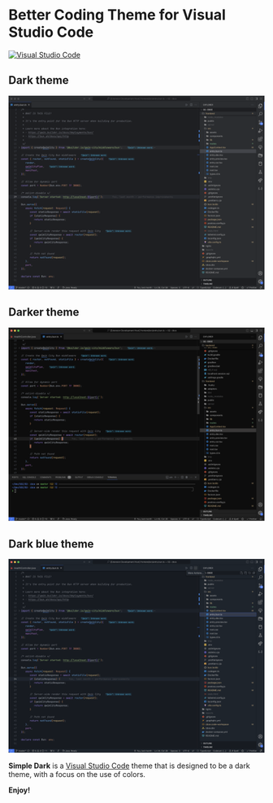 # Better Coding Theme for Visual Studio Code

[![Visual Studio Code](https://img.shields.io/badge/Visual%20Studio%20Code-1.87.0-blue)](https://code.visualstudio.com/extension/extension-center?itemName=nicovy.simple-dark)

## Dark theme

![image](https://github.com/nicovy/vscode-theme/blob/main/images/screenshot.png?raw=true)

## Darker theme

![image](https://github.com/nicovy/vscode-theme/blob/main/images/screenshot-darker.png?raw=true)

## Dark blue theme

![image](https://github.com/nicovy/vscode-theme/blob/main/images/screenshot-blue.png?raw=true)

**Simple Dark** is a [Visual Studio Code](https://code.visualstudio.com/) theme that is designed to be a dark theme, with a focus on the use of colors.

**Enjoy!**
